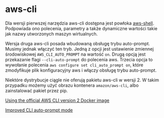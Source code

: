 # aws-cli

Dla wersji pierwszej narzędzia aws-cli dostępna jest powłoka [aws-shell](https://github.com/awslabs/aws-shell).
Podpowiada ono polecenia, parametry a także dynamiczne wartości takie jak nazwy utworzonych maszyn wirtualnych.

Wersja druga aws-cli posada wbudowaną obsługę trybu auto-prompt. Musimy jednak włączyć ten tryb.
Jedną z opcji jest ustawienie zmiennej środowiskowej `AWS_CLI_AUTO_PROMPT` na wartość `on`.
Drugą opcją jest przekazanie flagi `--cli-auto-prompt` do polecenia aws.
Trzecia opcja to wywołanie polecenia `aws configure set cli_auto_prompt on`, które zmodyfikuje plik konfiguracyjny aws i włączy obsługę trybu auto-prompt.

Niektóre dystrybucje ciągle nie oferują pakietu aws-cli w wersji 2.
W takim przypadku możemy użyć obrazu kontenera `amazon/aws-cli`, albo zainstalować pakiet przez pip.

[Using the official AWS CLI version 2 Docker image](https://docs.aws.amazon.com/cli/latest/userguide/install-cliv2-docker.html)

[Improved CLI auto-prompt mode](https://github.com/aws/aws-cli/issues/5664)

